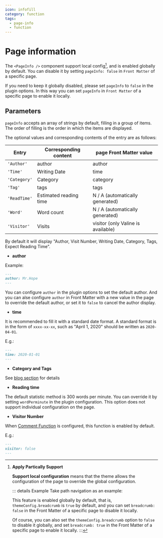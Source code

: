 ```yaml
---
icon: infofill
category: function
tags:
  - page-info
  - function
---
```


# Page information

The `<PageInfo />` component support local config[^applypartically], and is enabled globally by default. You can disable it by setting `pageInfo: false` in `Front Matter` of a specific page.

[^applypartically]: **Apply Partically Support**

    **Support local configuration**<MyBadge text = "Support local configuration" /> means that the theme allows the configuration of the page to override the global configuration.

    ::: details Example
    Take path navigation as an example:

    This feature is enabled globally by default, that is, `themeConfig.breadcrumb` is `true` by default, and you can set `breadcrumb: false` in the Front Matter of a specific page to disable it locally.

    Of course, you can also set the `themeConfig.breadcrumb` option to `false` to disable it globally, and set `breadcrumb: true` in the Front Matter of a specific page to enable it locally.
    :::

If you need to keep it globally disabled, please set `pageInfo` to `false` in the plugin options. In this way you can set `pageInfo` in `Front Matter` of a specific page to enable it locally.

## Parameters <MyBadge text = "Support local configuration" />

`pageInfo` accepts an array of strings by default, filling in a group of items. The order of filling is the order in which the items are displayed.

The optional values ​​and corresponding contents of the entry are as follows:

| Entry        | Corresponding content  | page Front Matter value            |
| ------------ | ---------------------- | ---------------------------------- |
| `'Author'`   | author                 | author                             |
| `'Time'`     | Writing Date           | time                               |
| `'Category'` | Category               | category                           |
| `'Tag'`      | tags                   | tags                               |
| `'ReadTime'` | Estimated reading time | N / A (automatically generated)    |
| `'Word'`     | Word count             | N / A (automatically generated)    |
| `'Visitor'`  | Visits                 | visitor (only Valine is available) |

By default it will display "Author, Visit Number, Writing Date, Category, Tags, Expect Reading Time".

- **author** <MyBadge text = "Support local configuration" />

Example:

```md
---
author: Mr.Hope
---
```

You can configure `author` in the plugin options to set the default author. And you can alse configure `author` in Front Matter with a new value in the page to override the default author, or set it to `false` to cancel the author display.

- **time**

It is recommended to fill it with a standard date format. A standard format is in the form of `xxxx-xx-xx`, such as "April 1, 2020" should be written as `2020-04-01`.

E.g.:

```md
---
time: 2020-01-01
---
```

- **Category and Tags**

See [blog section](blog.md) for details

- **Reading time**

The default statistic method is 300 words per minute. You can override it by setting `wordPerminute` in the plugin configuration. This option does not support individual configuration on the page.

- **Visitor Number** <MyBadge text = "Support local configuration" />

When [Comment Function](../feature/comment.md) is configured, this function is enabled by default.

E.g.:

```md
---
visitor: false
---
```

